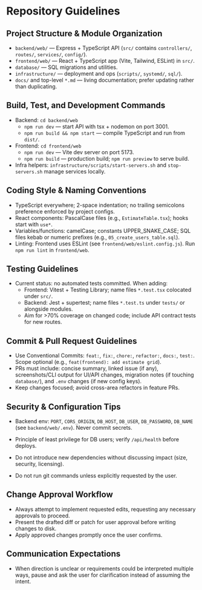 # Repository Guidelines

## Project Structure & Module Organization
- `backend/web/` — Express + TypeScript API (`src/` contains `controllers/`, `routes/`, `services/`, `config/`).
- `frontend/web/` — React + TypeScript app (Vite, Tailwind, ESLint) in `src/`.
- `database/` — SQL migrations and utilities.
- `infrastructure/` — deployment and ops (`scripts/`, `systemd/`, `sql/`).
- `docs/` and top-level `*.md` — living documentation; prefer updating rather than duplicating.

## Build, Test, and Development Commands
- Backend: `cd backend/web`
  - `npm run dev` — start API with tsx + nodemon on port 3001.
  - `npm run build && npm start` — compile TypeScript and run from `dist/`.
- Frontend: `cd frontend/web`
  - `npm run dev` — Vite dev server on port 5173.
  - `npm run build` — production build; `npm run preview` to serve build.
- Infra helpers: `infrastructure/scripts/start-servers.sh` and `stop-servers.sh` manage services locally.

## Coding Style & Naming Conventions
- TypeScript everywhere; 2-space indentation; no trailing semicolons preference enforced by project configs.
- React components: PascalCase files (e.g., `EstimateTable.tsx`); hooks start with `use*`.
- Variables/functions: camelCase; constants UPPER_SNAKE_CASE; SQL files kebab or numeric prefixes (e.g., `05_create_users_table.sql`).
- Linting: Frontend uses ESLint (see `frontend/web/eslint.config.js`). Run `npm run lint` in `frontend/web`.

## Testing Guidelines
- Current status: no automated tests committed. When adding:
  - Frontend: Vitest + Testing Library; name files `*.test.tsx` colocated under `src/`.
  - Backend: Jest + supertest; name files `*.test.ts` under `tests/` or alongside modules.
  - Aim for >70% coverage on changed code; include API contract tests for new routes.

## Commit & Pull Request Guidelines
- Use Conventional Commits: `feat:`, `fix:`, `chore:`, `refactor:`, `docs:`, `test:`. Scope optional (e.g., `feat(frontend): add estimate grid`).
- PRs must include: concise summary, linked issue (if any), screenshots/CLI output for UI/API changes, migration notes (if touching `database/`), and `.env` changes (if new config keys).
- Keep changes focused; avoid cross-area refactors in feature PRs.

## Security & Configuration Tips
- Backend env: `PORT`, `CORS_ORIGIN`, `DB_HOST`, `DB_USER`, `DB_PASSWORD`, `DB_NAME` (see `backend/web/.env`). Never commit secrets.
- Principle of least privilege for DB users; verify `/api/health` before deploys.
- Do not introduce new dependencies without discussing impact (size, security, licensing).


- Do not run git commands unless explicitly requested by the user.

## Change Approval Workflow
- Always attempt to implement requested edits, requesting any necessary approvals to proceed.
- Present the drafted diff or patch for user approval before writing changes to disk.
- Apply approved changes promptly once the user confirms.

## Communication Expectations
- When direction is unclear or requirements could be interpreted multiple ways, pause and ask the user for clarification instead of assuming the intent.
